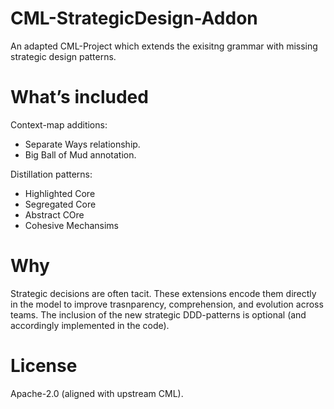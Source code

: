 # CML-StrategicDesign-Addon
An adapted CML-Project which extends the exisitng grammar with missing strategic design patterns.

# What’s included
Context-map additions:
- Separate Ways relationship.
- Big Ball of Mud annotation.
  
Distillation patterns:
- Highlighted Core
- Segregated Core
- Abstract COre
- Cohesive Mechansims


# Why
Strategic decisions are often tacit. These extensions encode them directly in the model to improve trasnparency, comprehension, and evolution across teams.
The inclusion of the new strategic DDD-patterns is optional (and accordingly implemented in the code).

# License
Apache-2.0 (aligned with upstream CML).
